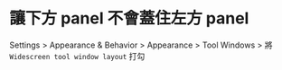 # 讓下方 panel 不會蓋住左方 panel

Settings > Appearance & Behavior > Appearance > Tool Windows > 將 `Widescreen tool window layout` 打勾
